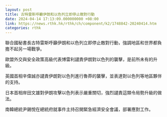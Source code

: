```yaml
---
layout: post
title: 古特雷斯呼籲伊朗和以色列立即停止敵對行動
date: 2024-04-14 17:13:09.000000000 +08:00
link: https://news.rthk.hk/rthk/ch/component/k2/1748842-20240414.htm
categories: rthk
---
```


聯合國秘書長古特雷斯呼籲伊朗和以色列立即停止敵對行動，強調地區和世界都負擔不起另一場戰爭。

歐盟外交與安全政策高級代表博雷利譴責伊朗對以色列的襲擊，是前所未有的升級。

英國首相辛偉誠亦譴責伊朗對以色列進行魯莽的襲擊，並表達對以色列等地區夥伴的支持。

日本首相岸田文雄對伊朗攻擊以色列表示嚴重關切，強烈譴責這類令局勢升級的做法。　

南韓總統尹錫悅在總統府就事件主持召開緊急經濟安全會議，部署應對工作。
